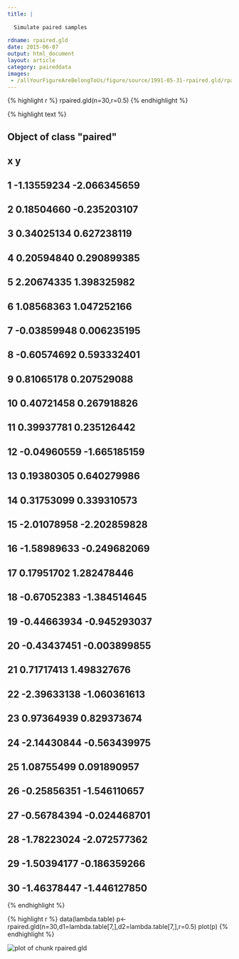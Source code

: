 ```yaml
---
title: |
  
  Simulate paired samples
  
rdname: rpaired.gld
date: 2015-06-07
output: html_document
layout: article
category: paireddata
images:
 - /allYourFigureAreBelongToUs/figure/source/1991-05-31-rpaired.gld/rpaired.gld-1.png
---
```





{% highlight r %}
rpaired.gld(n=30,r=0.5)
{% endhighlight %}



{% highlight text %}
## Object of class "paired"
##              x            y
## 1  -1.13559234 -2.066345659
## 2   0.18504660 -0.235203107
## 3   0.34025134  0.627238119
## 4   0.20594840  0.290899385
## 5   2.20674335  1.398325982
## 6   1.08568363  1.047252166
## 7  -0.03859948  0.006235195
## 8  -0.60574692  0.593332401
## 9   0.81065178  0.207529088
## 10  0.40721458  0.267918826
## 11  0.39937781  0.235126442
## 12 -0.04960559 -1.665185159
## 13  0.19380305  0.640279986
## 14  0.31753099  0.339310573
## 15 -2.01078958 -2.202859828
## 16 -1.58989633 -0.249682069
## 17  0.17951702  1.282478446
## 18 -0.67052383 -1.384514645
## 19 -0.44663934 -0.945293037
## 20 -0.43437451 -0.003899855
## 21  0.71717413  1.498327676
## 22 -2.39633138 -1.060361613
## 23  0.97364939  0.829373674
## 24 -2.14430844 -0.563439975
## 25  1.08755499  0.091890957
## 26 -0.25856351 -1.546110657
## 27 -0.56784394 -0.024468701
## 28 -1.78223024 -2.072577362
## 29 -1.50394177 -0.186359266
## 30 -1.46378447 -1.446127850
{% endhighlight %}



{% highlight r %}
data(lambda.table)
p<-rpaired.gld(n=30,d1=lambda.table[7,],d2=lambda.table[7,],r=0.5)
plot(p)
{% endhighlight %}

![plot of chunk rpaired.gld](/allYourFigureAreBelongToUs/figure/source/1991-05-31-rpaired.gld/rpaired.gld-1.png) 